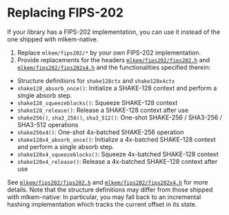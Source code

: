 [//]: # (SPDX-License-Identifier: CC-BY-4.0)

# Replacing FIPS-202

If your library has a FIPS-202 implementation, you can use it instead of the one shipped with mlkem-native.

1. Replace `mlkem/fips202/*` by your own FIPS-202 implementation.
2. Provide replacements for the headers [`mlkem/fips202/fips202.h`](mlkem/fips202/fips202.h) and [`mlkem/fips202/fips202x4.h`](mlkem/fips202/fips202x4.h) and the
functionalities specified therein:
  * Structure definitions for `shake128ctx` and `shake128x4ctx`
  * `shake128_absorb_once()`: Initialize a SHAKE-128 context and perform a single absorb step.
  * `shake128_squeezeblocks()`: Squeeze SHAKE-128 context
  * `shake128_release()`: Release a SHAKE-128 context after use
  * `shake256()`, `sha3_256()`, `sha3_512()`: One-shot SHAKE-256 / SHA3-256 / SHA3-512 operations
  * `shake256x4()`: One-shot 4x-batched SHAKE-256 operation
  * `shake128x4_absorb_once()`: Initialize a 4x-batched SHAKE-128 context and perform a single absorb step.
  * `shake128x4_squeezeblocks()`: Squeeze 4x-batched SHAKE-128 context
  * `shake128x4_release()`: Release a 4x-batched SHAKE-128 context after use

See [`mlkem/fips202/fips202.h`](mlkem/fips202/fips202.h) and [`mlkem/fips202/fips202x4.h`](mlkem/fips202/fips202x4.h) for more details. Note that the structure
definitions may differ from those shipped with mlkem-native: In particular, you may fall back to an incremental hashing
implementation which tracks the current offset in its state.
